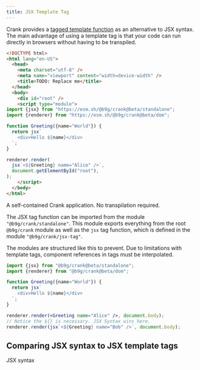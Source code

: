 ```yaml
---
title: JSX Template Tag
---
```


Crank provides a [tagged template
function](https://developer.mozilla.org/en-US/docs/Web/JavaScript/Reference/Template_literals#tagged_templates)
as an alternative to JSX syntax. The main advantage of using a template tag is
that your code can run directly in browsers without having to be transpiled.

```html
<!DOCTYPE html>
<html lang="en-US">
  <head>
    <meta charset="utf-8" />
    <meta name="viewport" content="width=device-width" />
    <title>TODO: Replace me</title>
  </head>
  <body>
    <div id="root" />
    <script type="module">
import {jsx} from "https://esm.sh/@b9g/crank@beta/standalone";
import {renderer} from "https://esm.sh/@b9g/crank@beta/dom";

function Greeting({name="World"}) {
  return jsx`
    <div>Hello ${name}</div>
  `;
}

renderer.render(
  jsx`<${Greeting} name="Alice" />`,
  document.getElementById("root"),
);
    </script>
  </body>
</html>
```

A self-contained Crank application. No transpilation required.

The JSX tag function can be imported from the module `"@b9g/crank/standalone"`.
This module exports everything from the root `@b9g/crank` module as well as the
`jsx` tag function, which is defined in the module `"@b9g/crank/jsx-tag"`.

The modules are structured like this to prevent. Due to limitations with template tags, component
references in tags must be interpolated.

```jsx
import {jsx} from "@b9g/crank@beta/standalone";
import {renderer} from "@b9g/crank@beta/dom";

function Greeting({name="World"}) {
  return jsx`
    <div>Hello ${name}</div>
  `;
}

renderer.render(<Greeting name="Alice" />, document.body);
// Notice the ${} is necessary. JSX Syntax wins here.
renderer.render(jsx`<${Greeting} name="Bob" />`, document.body);
```

## Comparing JSX syntax to JSX template tags

JSX syntax
